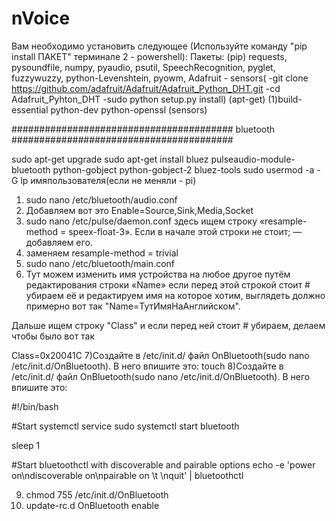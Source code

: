 # nVoice
Вам необходимо установить следующее (Используйте команду "pip install ПАКЕТ" терминале 2 - powershell):
Пакеты: 
(pip) requests, pysoundfile, numpy, pyaudio,  psutil, SpeechRecognition, pyglet, fuzzywuzzy, python-Levenshtein, pyowm, 
Adafruit - sensors(
-git clone https://github.com/adafruit/Adafruit/Adafruit_Python_DHT.git
-cd Adafruit_Pyhton_DHT
-sudo python setup.py install)
(apt-get) (1)build-essential python-dev python-openssl  (sensors)

########################################
bluetooth
########################################

sudo apt-get upgrade
sudo apt-get install bluez pulseaudio-module-bluetooth python-gobject python-gobject-2 bluez-tools
sudo usermod -a -G lp имяпользователя(если не меняли - pi)

1) sudo nano /etc/bluetooth/audio.conf
2) Добавляем вот это
Enable=Source,Sink,Media,Socket
3) sudo nano /etc/pulse/daemon.conf
здесь ищем строку «resample-method = speex-float-3». Если в начале этой строки не стоит; — добавляем его.
4) заменяем resample-method = trivial
5) sudo nano /etc/bluetooth/main.conf
6) Тут можем изменить имя устройства на любое другое путём редактирования строки «Name» если перед этой строкой стоит # убираем её и редактируем имя на которое хотим, выглядеть должно примерно вот так "Name=ТутИмяНаАнглийском".

Дальше ищем строку "Class" и если перед ней стоит # убираем, делаем чтобы было вот так

Class=0x20041C
7)Создайте в /etc/init.d/ файл OnBluetooth(sudo nano /etc/init.d/OnBluetooth). В него
впишите это:
touch
8)Создайте в /etc/init.d/ файл OnBluetooth(sudo nano /etc/init.d/OnBluetooth). В него
впишите это:

#!/bin/bash

#Start systemctl service
sudo systemctl start bluetooth

sleep 1

#Start bluetoothctl with discoverable and pairable options
echo -e 'power on\ndiscoverable on\npairable on \t \nquit' | bluetoothctl

9) chmod 755 /etc/init.d/OnBluetooth
10) update-rc.d OnBluetooth enable